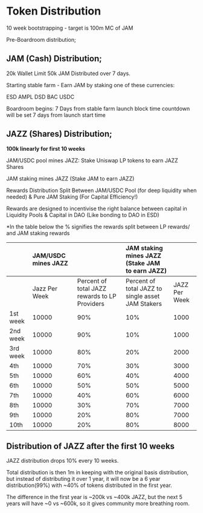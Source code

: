 # Token Distribution

10 week bootstrapping - target is 100m MC of JAM

Pre-Boardroom distribution;

## JAM \(Cash\) Distribution;

 20k Wallet Limit 50k JAM Distributed over 7 days. 

Starting stable farm - Earn JAM by staking one of these currencies:

ESD AMPL DSD BAC USDC

Boardroom begins: 7 Days from stable farm launch  block time countdown will be set 7 days from launch start time

## JAZZ \(Shares\) Distribution;

**100k linearly for first 10 weeks** 

JAM/USDC pool mines JAZZ: Stake Uniswap LP tokens to earn JAZZ Shares 

 JAM staking mines JAZZ \(Stake JAM to earn JAZZ\) 

Rewards Distribution Split Between JAM/USDC Pool \(for deep liquidity when needed\) & Pure JAM Staking \(For Capital Efficiency!\)

Rewards are designed to incentivise the right balance between capital in Liquidity Pools & Capital in DAO \(Like bonding to DAO in ESD\)

\*In the table below the % signifies the rewards split between LP rewards/ and JAM staking rewards

|  | JAM/USDC mines JAZZ |  | JAM staking mines JAZZ \(Stake JAM to earn JAZZ\) |  |
| :--- | :--- | :--- | :--- | :--- |
|  | Jazz Per Week | Percent of total JAZZ rewards to LP Providers | Percent of total JAZZ to single asset JAM Stakers  | JAZZ Per Week |
| 1st week | 10000 | 90% | 10% | 1000 |
| 2nd week | 10000 | 90% | 10% | 1000 |
| 3rd week | 10000 | 80% | 20% | 2000 |
| 4th | 10000 | 70% | 30% | 3000 |
| 5th | 10000 | 60% | 40% | 4000 |
| 6th | 10000 | 50% | 50% | 5000 |
| 7th | 10000 | 40% | 60% | 6000 |
| 8th | 10000 | 30% | 70% | 7000 |
| 9th | 10000 | 20% | 80% | 7000 |
| 10th | 10000 | 20% | 80% | 8000 |

## Distribution of JAZZ after the first 10 weeks

JAZZ distribution drops 10% every 10 weeks.

Total distribution is then 1m in keeping with the original basis distribution, but instead of distributing it over 1 year, it will now be a 6 year distribution\(99%\) with ~40% of tokens distributed in the first year.

The difference in the first year is ~200k vs ~400k JAZZ, but the next 5 years will have ~0 vs ~600k, so it gives community more breathing room.

